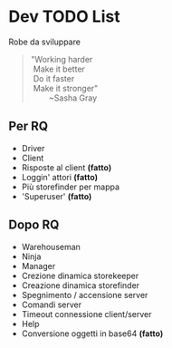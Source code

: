 # Dev TODO List
Robe da sviluppare

>"Working harder  
>&nbsp;Make it better  
>&nbsp;Do it faster  
>&nbsp;Make it stronger"   
>&nbsp;&nbsp;&nbsp;&nbsp;&nbsp;&nbsp;&nbsp;&nbsp;~Sasha Gray

## Per RQ
* Driver
* Client
* Risposte al client **(fatto)**
* Loggin' attori **(fatto)**
* Più storefinder per mappa
* 'Superuser' **(fatto)**

## Dopo RQ
* Warehouseman
* Ninja
* Manager
* Crezione dinamica storekeeper
* Creazione dinamica storefinder
* Spegnimento / accensione server
* Comandi server
* Timeout connessione client/server
* Help
* Conversione oggetti in base64 **(fatto)**
